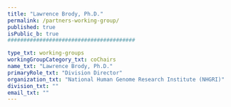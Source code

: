 ```yaml
---
title: "Lawrence Brody, Ph.D."
permalink: /partners-working-group/
published: true
isPublic_b: true
########################################

type_txt: working-groups
workingGroupCategory_txt: coChairs
name_txt: "Lawrence Brody, Ph.D."
primaryRole_txt: "Division Director"
organization_txt: "National Human Genome Research Institute (NHGRI)"
division_txt: ""
email_txt: ""
---
```

